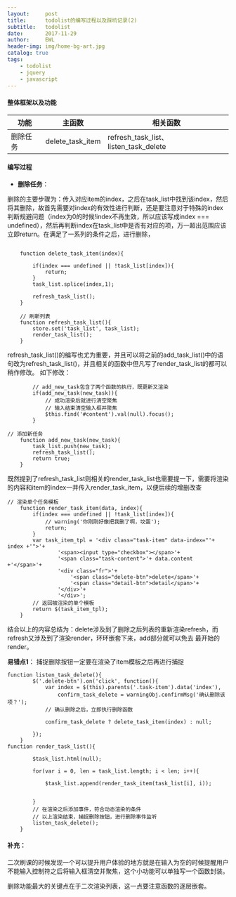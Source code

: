```yaml
---
layout:     post
title:      todolist的编写过程以及踩坑记录(2)
subtitle:   todolist
date:       2017-11-29
author:     EWL
header-img: img/home-bg-art.jpg
catalog: true
tags:
    - todolist
    - jquery 
    - javascript
---
```



#### 整体框架以及功能

|功能|主函数|相关函数|
|----|----|----|
|删除任务|delete_task_item|refresh_task_list、listen_task_delete|


#### 编写过程

* **删除任务**：

删除的主要步骤为：传入对应item的index，之后在task_list中找到该index，然后将其删除，故首先需要对index的有效性进行判断，还是要注意对于特殊的index判断规避问题（index为0的时候!index不再生效，所以应该写成index === undefined），然后再判断index在task_list中是否有对应的项，万一超出范围应该立即return。在满足了一系列的条件之后，进行删除，

```

    function delete_task_item(index){
       
        if(index === undefined || !task_list[index]){
            return;
        }
        task_list.splice(index,1);        
  
        refresh_task_list();
    }

    // 刷新列表
    function refresh_task_list(){
        store.set('task_list', task_list);
        render_task_list();
    }
```


refresh_task_list()的编写也尤为重要，并且可以将之前的add_task_list()中的语句改为refresh_task_list()，并且相关的函数中但凡写了render_task_list的都可以稍作修改。
如下修改：
```
        // add_new_task包含了两个函数的执行，既更新又渲染
        if(add_new_task(new_task)){
            // 成功渲染后就进行清空聚焦
            // 输入结束清空输入框并聚焦
            $this.find('#content').val(null).focus();
        }
```
```
// 添加新任务
    function add_new_task(new_task){
        task_list.push(new_task);
        refresh_task_list();       
        return true;
    }
```
既然提到了refresh_task_list则相关的render_task_list也需要提一下，需要将渲染的内容和item的index一并传入render_task_item，以便后续的增删改查

```
// 渲染单个任务模板
    function render_task_item(data, index){
        if(index === undefined || !task_list[index]){
            // warning('你刚刚好像把我删了啊，坟蛋');
            return;
        }
        var task_item_tpl = '<div class="task-item" data-index="'+ index +'">'+
                '<span><input type="checkbox"></span>'+
                '<span class="task-content">'+ data.content +'</span>'+
                '<div class="fr">'+
                    '<span class="delete-btn">delete</span>'+
                    '<span class="detail-btn">detail</span>'+
                '</div>'+
                '</div>';
        // 返回被渲染的单个模板
        return $(task_item_tpl);
    }
```
结合以上的内容总结为：delete涉及到了删除之后列表的重新渲染refresh，而refresh又涉及到了渲染render，环环嵌套下来，add部分就可以免去 最开始的render。


**易错点1**：
捕捉删除按钮一定要在渲染了item模板之后再进行捕捉
```
function listen_task_delete(){
        $('.delete-btn').on('click', function(){
            var index = $(this).parents('.task-item').data('index'),
                confirm_task_delete = warningObj.confirmMsg('确认删除该项？');
            // 确认删除之后，立即执行删除函数
            
            confirm_task_delete ? delete_task_item(index) : null;           
            
        });
    }
function render_task_list(){
        
        $task_list.html(null);
       
        for(var i = 0, len = task_list.length; i < len; i++){
          
            $task_list.append(render_task_item(task_list[i], i));
          
            
        }
        // 在渲染之后添加事件，符合动态渲染的条件
        // 以上渲染结束，捕捉删除按钮，进行删除事件监听
        listen_task_delete();
    }
```




#### 补充：

二次刷课的时候发现一个可以提升用户体验的地方就是在输入为空的时候提醒用户不能输入控制符之后将输入框清空并聚焦，这个小功能可以单独写一个函数封装。

删除功能最大的关键点在于二次渲染列表，这一点要注意函数的逐层嵌套。
